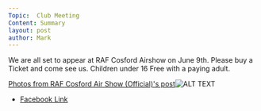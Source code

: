 ```yaml
---
Topic:  Club Meeting
Content: Summary
layout: post
author: Mark
---
```

We are all set to appear at RAF Cosford Airshow on June 9th. Please buy a Ticket and come see us. Children under 16 Free with a paying adult.

[Photos from RAF Cosford Air Show (Official)'s post](https://www.facebook.com/403139459698876/posts/2542433319102802/)![ALT TEXT](https://scontent.fbhx6-1.fna.fbcdn.net/v/t1.6435-9/61328718_2542426685770132_8432983855505342464_n.jpg?stp=dst-jpg_p720x720&_nc_cat=106&ccb=1-7&_nc_sid=730e14&_nc_ohc=GS6G9xhUHRMAX8B3DBf&_nc_ht=scontent.fbhx6-1.fna&edm=AKK4YLsEAAAA&oh=00_AfBcxV7Tp2D1t1Ula2CITIp92oyHlJ1VdBer4FL4W-MWTA&oe=654E3549)

* [Facebook Link](https://www.facebook.com/1481985248595237/posts/2067672920026464/)


